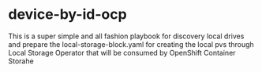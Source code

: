 # device-by-id-ocp
This is a super simple and all fashion playbook for discovery local drives and prepare the local-storage-block.yaml for creating the local pvs through Local Storage Operator that will be consumed by OpenShift Container Storahe
